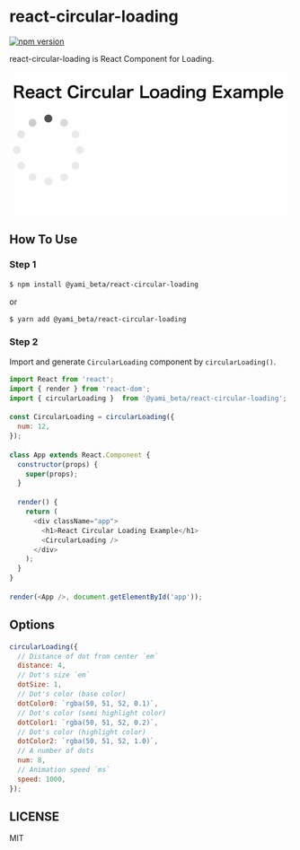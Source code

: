 # react-circular-loading

[![npm version](https://badge.fury.io/js/%40yami_beta%2Freact-circular-loading.svg)](https://www.npmjs.com/package/@yami_beta/react-circular-loading)

react-circular-loading is React Component for Loading.

![react-circular-loading demo](https://raw.githubusercontent.com/yami-beta/react-circular-loading/master/demo.gif)

## How To Use

### Step 1

```sh
$ npm install @yami_beta/react-circular-loading
```

or

```sh
$ yarn add @yami_beta/react-circular-loading
```

### Step 2

Import and generate `CircularLoading` component by `circularLoading()`.

```js
import React from 'react';
import { render } from 'react-dom';
import { circularLoading }  from '@yami_beta/react-circular-loading';

const CircularLoading = circularLoading({
  num: 12,
});

class App extends React.Component {
  constructor(props) {
    super(props);
  }

  render() {
    return (
      <div className="app">
        <h1>React Circular Loading Example</h1>
        <CircularLoading />
      </div>
    );
  }
}

render(<App />, document.getElementById('app'));
```

## Options

```js
circularLoading({
  // Distance of dot from center `em`
  distance: 4,
  // Dot's size `em`
  dotSize: 1,
  // Dot's color (base color)
  dotColor0: `rgba(50, 51, 52, 0.1)`,
  // Dot's color (semi highlight color)
  dotColor1: `rgba(50, 51, 52, 0.2)`,
  // Dot's color (highlight color)
  dotColor2: `rgba(50, 51, 52, 1.0)`,
  // A number of dots
  num: 8,
  // Animation speed `ms`
  speed: 1000,
});

```

## LICENSE

MIT
